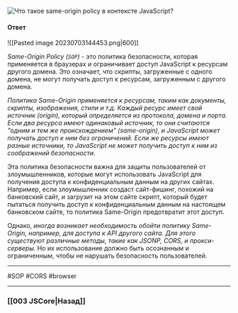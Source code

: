 ![Что такое same-origin policy в контексте JavaScript?](https://youtu.be/IooJ3P2VUYs?t=612)

#### Ответ

![[Pasted image 20230703144453.png|600]]

*Same-Origin Policy (`SOP`)* - это политика безопасности, которая применяется в браузерах и ограничивает доступ JavaScript к ресурсам другого домена. Это означает, что скрипты, загруженные с одного домена, не могут получать доступ к ресурсам, загруженным с другого домена.

*Политика Same-Origin применяется к ресурсам, таким как документы, скрипты, изображения, стили и т.д. Каждый ресурс имеет свой источник (origin), который определяется из протокола, домена и порта. Если два ресурса имеют одинаковый источник, то они считаются "одним и тем же происхождением" (same-origin), и JavaScript может получать доступ к ним без ограничений. Если же ресурсы имеют разные источники, то JavaScript не может получить доступ к ним из соображений безопасности.*

Эта политика безопасности важна для защиты пользователей от злоумышленников, которые могут использовать JavaScript для получения доступа к конфиденциальным данным на других сайтах. Например, если злоумышленник создаст сайт-фишинг, похожий на банковский сайт, и загрузит на этом сайте скрипт, который будет пытаться получить доступ к конфиденциальным данным на настоящем банковском сайте, то политика Same-Origin предотвратит этот доступ.

Однако, *иногда возникает необходимость обойти политику Same-Origin, например, для доступа к API другого сайта. Для этого существуют различные методы, такие как JSONP, CORS, и прокси-серверы.* Но их использование должно быть осознанным и ограниченным, чтобы не нарушать безопасность пользователей.

___
 #SOP #CORS #browser

___

### [[003 JSCore|Назад]]